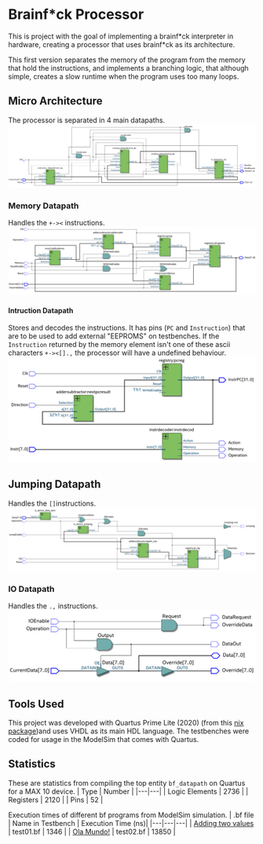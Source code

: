 # Brainf\*ck Processor

This is project with the goal of implementing a brainf\*ck interpreter in hardware, creating a processor that uses brainf\*ck as its architecture.

This first version separates the memory of the program from the memory that hold the instructions, and implements a branching logic, that although simple, creates a slow runtime when the program uses too many loops.

## Micro Architecture
The processor is separated in 4 main datapaths.
![bf_datapath](./screenshots/bf_datapath.png)
### Memory Datapath
Handles the `+-><` instructions.
![memory_datapath](./screenshots/mem_datapath.png)
#### Intruction Datapath
Stores and decodes the instructions. It has pins (`PC` and `Instruction`) that are to be used to add external "EEPROMS" on testbenches. If the `Instruction` returned by the memory element isn't one of these ascii characters `+-><[].,` the processor will have a undefined behaviour.
![instruction_datapath](./screenshots/instr_datapath.png)
## Jumping Datapath
Handles the `[]`instructions.
![jumping_datapath](./screenshots/jp_datapath.png)
### IO Datapath
Handles the `.,` instructions.
![io_datapath](./screenshots/io_datapath.png)
## Tools Used
This project was developed with Quartus Prime Lite (2020) (from this [nix package]())and uses VHDL as its main HDL language. The testbenches were coded for usage in the ModelSim that comes with Quartus.

## Statistics
These are statistics from compiling the top entity `bf_datapath` on Quartus for a MAX 10 device.
| Type | Number |
|---|---|
| Logic Elements | 2736 |
| Registers | 2120 |
| Pins | 52 |

Execution times of different bf programs from ModelSim simulation.
| .bf file | Name in Testbench | Execution Time (ns)|
|---|---|---|
| [Adding two values](https://en.wikipedia.org/wiki/Brainfuck#Adding_two_values) | test01.bf | 1346 |
| [Ola Mundo!](https://pt.wikipedia.org/wiki/Brainfuck#Programa_Ol%C3%A1_Mundo) | test02.bf | 13850 |
